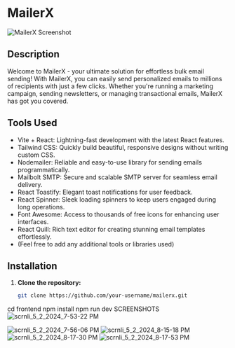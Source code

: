 # MailerX

![MailerX Screenshot](screenshot.png)

## Description

Welcome to MailerX - your ultimate solution for effortless bulk email sending! With MailerX, you can easily send personalized emails to millions of recipients with just a few clicks. Whether you're running a marketing campaign, sending newsletters, or managing transactional emails, MailerX has got you covered.

## Tools Used

- Vite + React: Lightning-fast development with the latest React features.
- Tailwind CSS: Quickly build beautiful, responsive designs without writing custom CSS.
- Nodemailer: Reliable and easy-to-use library for sending emails programmatically.
- Mailbolt SMTP: Secure and scalable SMTP server for seamless email delivery.
- React Toastify: Elegant toast notifications for user feedback.
- React Spinner: Sleek loading spinners to keep users engaged during long operations.
- Font Awesome: Access to thousands of free icons for enhancing user interfaces.
- React Quill: Rich text editor for creating stunning email templates effortlessly.
- (Feel free to add any additional tools or libraries used)

## Installation

1. **Clone the repository:**

   ```bash
   git clone https://github.com/your-username/mailerx.git
cd frontend
npm install
npm run dev
SCREENSHOTS
![scrnli_5_2_2024_7-53-22 PM](https://github.com/emiliano-56/Mailer/assets/120268374/50fc4db6-53ff-40ca-9bcc-3ccd47415640)

![scrnli_5_2_2024_7-56-06 PM](https://github.com/emiliano-56/Mailer/assets/120268374/b02b7b11-2632-406e-92d0-9b29c2469768)
![scrnli_5_2_2024_8-15-18 PM](https://github.com/emiliano-56/Mailer/assets/120268374/f2b0ba29-cb16-48d8-8521-c7f2a976ad78)
![scrnli_5_2_2024_8-17-30 PM](https://github.com/emiliano-56/Mailer/assets/120268374/3f57b7cf-33c2-489d-b7ae-22599a1c4182)
![scrnli_5_2_2024_8-17-53 PM](https://github.com/emiliano-56/Mailer/assets/120268374/992a9bb1-145c-4cb8-a8ab-f6e3b491875f)
